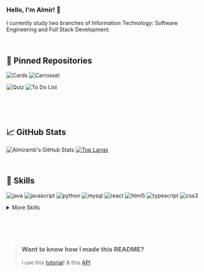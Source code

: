 ### Hello, I'm Almir! 👋
I currently study two branches of Information Technology: Software Engineering and Full Stack Development.


<br>

## 📌 Pinned Repositories


![Cards](https://github-readme-stats.vercel.app/api/pin/?username=Almir-git-unifc&repo=simpleCardsPage-react_js&theme=cobalt&title_color=ffffff&text_color=c9cacc&icon_color=4AB197&bg_color=#4682B4)
![Carrossel](https://github-readme-stats.vercel.app/api/pin/?username=Almir-git-unifc&repo=simpleCarrocelPage-react_js&theme=cobalt&title_color=ffffff&text_color=c9cacc&icon_color=4AB197&bg_color=#1A2B34)

![Quiz](/////https://github-readme-stats.vercel.app/api/pin/?username=Almir-git-unifc&repo=simplequizz-react_js&theme=cobalt&title_color=ffffff&text_color=c9cacc&icon_color=4AB197&bg_color=#4682B4)
![To Do List](/////https://github-readme-stats.vercel.app/api/pin/?username=Almir-git-unifc&repo=toDo-Fr-End_XpK_Hooks-react_js&theme=cobalt&title_color=ffffff&text_color=c9cacc&icon_color=4AB197&bg_color=#1A2B34)

<br>




<br>
<br>

## &#x1f4c8; GitHub Stats


![Almiramb's GitHub Stats](https://github-readme-stats.vercel.app/api?username=Almir-git-unifc&show_icons=true&theme=cobalt&title_color=fff&include_all_commits&line_height=27)
[![Top Langs](https://github-readme-stats.vercel.app/api/top-langs/?username=Almir-git-unifc&langs_count=3&theme=cobalt&title_color=fff)](https://github.com/Almir-git-unifc/github-readme-stats)


<br>


## 💼 Skills

![java](https://img.shields.io/badge/Java-ED8B00?style=for-the-badge&logo=java&logoColor=white)
![javascript](https://img.shields.io/badge/JavaScript-323330?style=for-the-badge&logo=javascript&logoColor=F7DF1E)
![python](https://img.shields.io/badge/Python-3776AB?style=for-the-badge&logo=python&logoColor=white)
![mysql](https://img.shields.io/badge/MySQL-CC6699?style=for-the-badge&logo=mysql&logoColor=white)
![react](https://img.shields.io/badge/React-FA7343?style=for-the-badge&logo=react&logoColor=61DAFB)
![html5](https://img.shields.io/badge/HTML-239120?style=for-the-badge&logo=html5&logoColor=white)
![typescript](https://img.shields.io/badge/TypeScript-007ACC?style=for-the-badge&logo=typescript&logoColor=white)
![css3](https://img.shields.io/badge/CSS-239120?&style=for-the-badge&logo=css3&logoColor=white)



<details>
<summary>More Skills</summary>
<br>

![visualStudio](https://img.shields.io/badge/Visual_Studio_Code-0078D4?style=for-the-badge&logo=visual%20studio%20code&logoColor=white)
![eclipse](https://img.shields.io/badge/Eclipse-2C2255?style=for-the-badge&logo=eclipse&logoColor=white)
![netbeans](https://img.shields.io/badge/apache%20netbeans-1B6AC6?style=for-the-badge&logo=apache%20netbeans%20IDE&logoColor=white)
![bootstrap](https://img.shields.io/badge/Bootstrap-563D7C?style=for-the-badge&logo=bootstrap&logoColor=white)
![ionic](https://img.shields.io/badge/Ionic-3880FF?style=for-the-badge&logo=ionic&logoColor=white)
![mariadb](https://img.shields.io/badge/MariaDB-003545?style=for-the-badge&logo=mariadb&logoColor=white)




<br>

![](https://img.shields.io/badge/Tools-Jenkins-informational?style=flat&logo=jenkins&logoColor=white&color=4AB197)
![](https://img.shields.io/badge/Tools-SonarQube-informational?style=flat&logo=SonarQube&logoColor=white&color=4AB197)
![](https://img.shields.io/badge/Tools-Postman-informational?style=flat&logo=Postman&logoColor=white&color=4AB197)
![](https://img.shields.io/badge/Tools-GitHub-informational?style=flat&logo=GitHub&logoColor=white&color=4AB197)
![](https://img.shields.io/badge/Tools-Trello-informational?style=flat&logo=Trello&logoColor=87CEFA&color=4AB197)
![](https://img.shields.io/badge/Tools-sublime_text-informational?style=flat&logo=sublime_text&logoColor=87CEFA&color=4AB197)
![](https://img.shields.io/badge/Tools-Genymotion-informational?style=flat&logo=Genymotion&logoColor=87CEFA&color=4AB197)


</details>


<br>
<br>



<br>
<br>

> ### Want to know how I made this README?
>
> I use this [tutorial](https://braydoncoyer.dev/blog/creating-a-killer-github-profile-readme-part-1/)! & this [API](https://github.com/anuraghazra/github-readme-stats)


